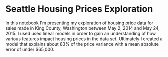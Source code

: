 # Seattle Housing Prices Exploration
 
In this notebook I'm  presenting my exploration of housing price data for sales made in King County, Washington between May 2, 2014 and May 24, 2015. I used used linear models in order to gain an understanding of how various features impact housing prices in the data set. Ultimately I created a model that explains about 83% of the price variance with a mean absolute error of under $65,000.
